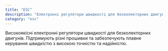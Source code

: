 ```yaml
---
title: "ESC"
description: "Електронні регулятори швидкості для безколекторних двигунів"
category: "esc"
---
```


Високоякісні електронні регулятори швидкості для безколекторних двигунів. Підтримують різні прошивки та забезпечують плавне керування швидкістю з високою точністю та надійністю.
